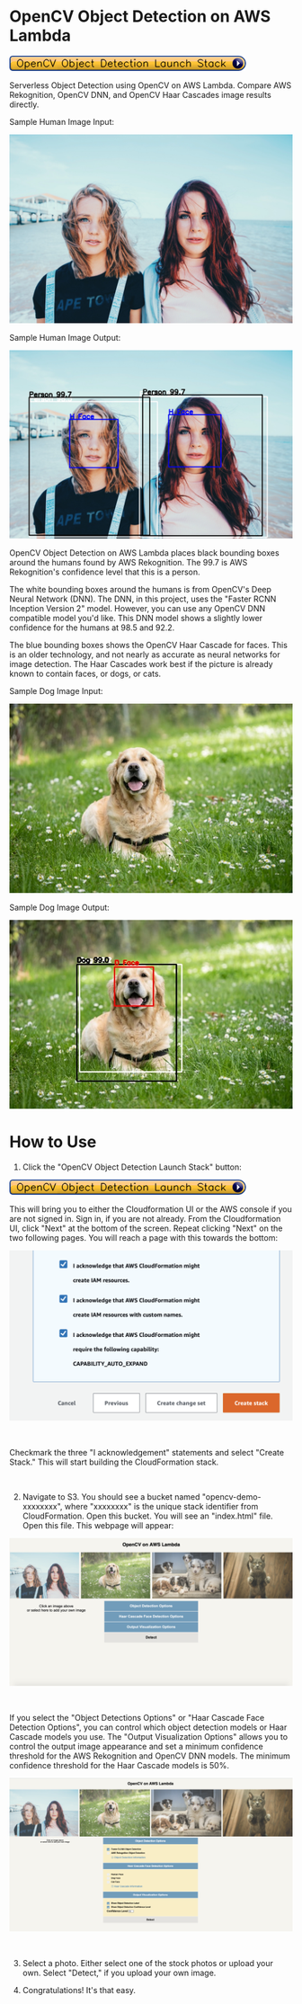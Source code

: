# OpenCV Object Detection on AWS Lambda

[![OpenCV Object Detection Launch Stack](read-me-images/OpenCVObjectDetectionLaunchStack.png)](https://console.aws.amazon.com/cloudformation/home?region=us-east-1#/stacks/new?stackName=OpenCVObjectDetectionStack&templateURL=https://opencv-source.s3.amazonaws.com/template.yaml)

Serverless Object Detection using OpenCV on AWS Lambda. Compare AWS Rekognition, OpenCV DNN, and OpenCV Haar Cascades image results directly. 

Sample Human Image Input:

![Two women](/read-me-images/FaceInput.jpg?raw=true)

Sample Human Image Output:

![Two women with bounding boxes](/read-me-images/FaceOutput.jpg?raw=true)

OpenCV Object Detection on AWS Lambda places black bounding boxes around the humans found by AWS Rekognition. The 99.7 is AWS Rekognition's confidence level that this is a person. 

The white bounding boxes around the humans is from OpenCV's Deep Neural Network (DNN). The DNN, in this project, uses the "Faster RCNN Inception Version 2" model. However, you can use any OpenCV DNN compatible model you'd like. This DNN model shows a slightly lower confidence for the humans at 98.5 and 92.2.

The blue bounding boxes shows the OpenCV Haar Cascade for faces. This is an older technology, and not nearly as accurate as neural networks for image detection. The Haar Cascades work best if the picture is already known to contain faces, or dogs, or cats. 

Sample Dog Image Input:

![Dog with bounding boxes](/read-me-images/DogInput.jpg?raw=true)

Sample Dog Image Output:

![Dog with bounding boxes](/read-me-images/DogOutput.jpg?raw=true)

# How to Use

1. Click the "OpenCV Object Detection Launch Stack" button:

[![OpenCV Object Detection Launch Stack](read-me-images/OpenCVObjectDetectionLaunchStack.png)](https://console.aws.amazon.com/cloudformation/home?region=us-east-1#/stacks/new?stackName=OpenCVObjectDetectionStack&templateURL=https://opencv-source.s3.amazonaws.com/template.yaml)


This will bring you to either the Cloudformation UI or the AWS console if you are not signed in. Sign in, if you are not already. From the Cloudformation UI, click "Next" at the bottom of the screen. Repeat clicking "Next" on the two following pages. You will reach a page with this towards the bottom:

![CloudFormation Shot](/read-me-images/CloudFormationShot.png?raw=true)

&nbsp;

Checkmark the three "I acknowledgement" statements and select "Create Stack." This will start building the CloudFormation stack.

&nbsp;

2) Navigate to S3. You should see a bucket named "opencv-demo-xxxxxxxx", where "xxxxxxxx" is the unique stack identifier from CloudFormation. Open this bucket. You will see an "index.html" file. Open this file. This webpage will appear:

![OpenCV Object Detection Screen Shot](read-me-images/OpenCVScreenShot.png?raw=true)

&nbsp;

If you select the "Object Detections Options" or "Haar Cascade Face Detection Options", you can control which object detection models or Haar Cascade models you use. The "Output Visualization Options" allows you to control the output image appearance and set a minimum confidence threshold for the AWS Rekognition and OpenCV DNN models. The minimum confidence threshold for the Haar Cascade models is 50%.

![OpenCV Object Detection Menu Screen Shot](read-me-images/OpenCVMenuShot.png?raw=true)

&nbsp;

3) Select a photo. Either select one of the stock photos or upload your own. Select "Detect," if you upload your own image.



4) Congratulations! It's that easy.

&nbsp;
